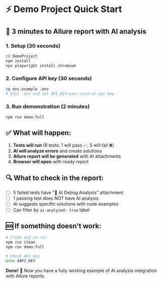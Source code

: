# ⚡ Demo Project Quick Start

## 🚀 3 minutes to Allure report with AI analysis

### 1. Setup (30 seconds)
```bash
cd DemoProject
npm install
npx playwright install chromium
```

### 2. Configure API key (30 seconds)
```bash
cp env.example .env
# Edit .env and set API_KEY=your-mistral-api-key
```

### 3. Run demonstration (2 minutes)
```bash
npm run demo:full
```

## ✅ What will happen:

1. **Tests will run** (6 tests: 1 will pass ✅, 5 will fail ❌)
2. **AI will analyze errors** and create solutions
3. **Allure report will be generated** with AI attachments
4. **Browser will open** with ready report

## 🔍 What to check in the report:

- [ ] 5 failed tests have "🤖 AI Debug Analysis" attachment
- [ ] 1 passing test does NOT have AI analysis
- [ ] AI suggests specific solutions with code examples
- [ ] Can filter by `ai-analyzed: true` label

## 🆘 If something doesn't work:

```bash
# Clean and re-run
npm run clean
npm run demo:full

# Check API key
echo $API_KEY
```

**Done!** 🎉 Now you have a fully working example of AI analysis integration with Allure reports. 